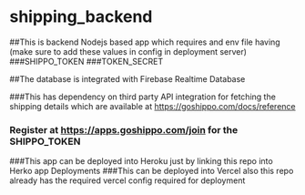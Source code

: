 # shipping_backend

##This is backend Nodejs based app which requires and env file having (make sure to add these values in config in deployment server)
  ###SHIPPO_TOKEN
  ###TOKEN_SECRET
  
##The database is integrated with Firebase Realtime Database


###This has dependency on third party API integration for fetching the shipping details which are available at https://goshippo.com/docs/reference
### Register at https://apps.goshippo.com/join for the SHIPPO_TOKEN


###This app can be deployed into Heroku just by linking this repo into Herko app Deployments
###This can be deployed into Vercel also this repo already has the required vercel config required for deployment

